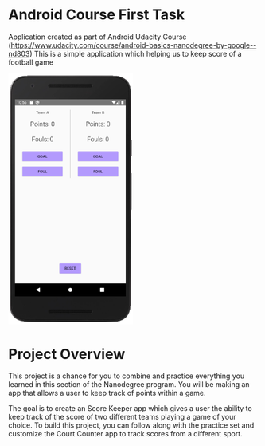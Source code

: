 # Android Course First Task
Application created as part of Android Udacity Course (https://www.udacity.com/course/android-basics-nanodegree-by-google--nd803)
This is a simple application which helping us to keep score of a football game

<img src="https://github.com/Bonuseto/AndroidCourseSecondTask/blob/master/football%20app%20screenshot.PNG" width="250">

# Project Overview
This project is a chance for you to combine and practice everything you learned in this section of the Nanodegree program. You will be making an app that allows a user to keep track of points within a game.

The goal is to create an Score Keeper app which gives a user the ability to keep track of the score of two different teams playing a game of your choice. To build this project, you can follow along with the practice set and customize the Court Counter app to track scores from a different sport.
